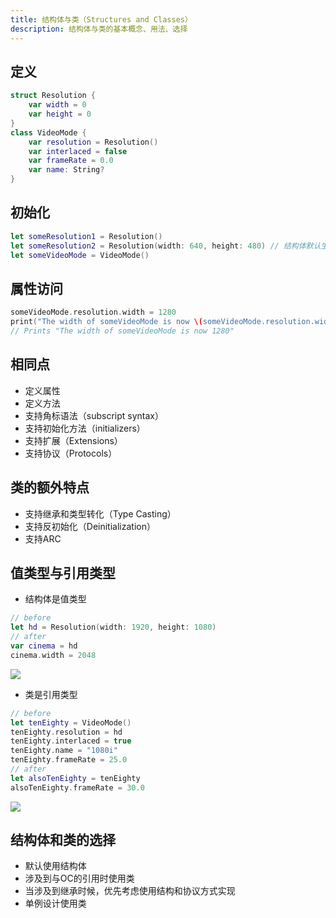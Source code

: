 ```yaml
---
title: 结构体与类（Structures and Classes）
description: 结构体与类的基本概念、用法、选择
---
```

## 定义 
```swift
struct Resolution {
    var width = 0
    var height = 0
}
class VideoMode {
    var resolution = Resolution()
    var interlaced = false
    var frameRate = 0.0
    var name: String?
}
```
## 初始化
```swift
let someResolution1 = Resolution()
let someResolution2 = Resolution(width: 640, height: 480) // 结构体默认生成全成员（memberwise）初始化方法
let someVideoMode = VideoMode()
```
## 属性访问
```swift
someVideoMode.resolution.width = 1280
print("The width of someVideoMode is now \(someVideoMode.resolution.width)")
// Prints "The width of someVideoMode is now 1280"
```

## 相同点
* 定义属性
* 定义方法
* 支持角标语法（subscript syntax）
* 支持初始化方法（initializers）
* 支持扩展（Extensions）
* 支持协议（Protocols）

## 类的额外特点
* 支持继承和类型转化（Type Casting）
* 支持反初始化（Deinitialization）
* 支持ARC

## 值类型与引用类型
* 结构体是值类型
```swift
// before
let hd = Resolution(width: 1920, height: 1080)
// after
var cinema = hd
cinema.width = 2048
```
![](https://docs.swift.org/swift-book/_images/sharedStateStruct_2x.png)

* 类是引用类型
```swift
// before
let tenEighty = VideoMode()
tenEighty.resolution = hd
tenEighty.interlaced = true
tenEighty.name = "1080i"
tenEighty.frameRate = 25.0
// after
let alsoTenEighty = tenEighty
alsoTenEighty.frameRate = 30.0
```
![](https://docs.swift.org/swift-book/_images/sharedStateClass_2x.png)

## 结构体和类的选择
* 默认使用结构体
* 涉及到与OC的引用时使用类
* 当涉及到继承时候，优先考虑使用结构和协议方式实现
* 单例设计使用类




